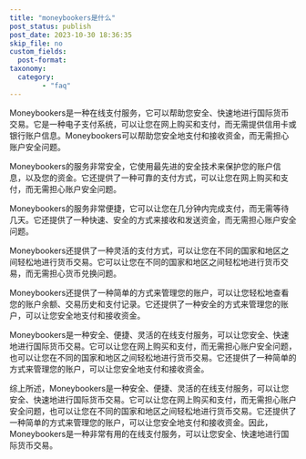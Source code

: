 ```yaml
---
title: "moneybookers是什么"
post_status: publish
post_date: 2023-10-30 18:36:35
skip_file: no
custom_fields: 
  post-format: 
taxonomy:
  category:
        - "faq"
---
```


Moneybookers是一种在线支付服务，它可以帮助您安全、快速地进行国际货币交易。它是一种电子支付系统，可以让您在网上购买和支付，而无需提供信用卡或银行账户信息。Moneybookers可以帮助您安全地支付和接收资金，而无需担心账户安全问题。

Moneybookers的服务非常安全，它使用最先进的安全技术来保护您的账户信息，以及您的资金。它还提供了一种可靠的支付方式，可以让您在网上购买和支付，而无需担心账户安全问题。

Moneybookers的服务非常便捷，它可以让您在几分钟内完成支付，而无需等待几天。它还提供了一种快速、安全的方式来接收和发送资金，而无需担心账户安全问题。

Moneybookers还提供了一种灵活的支付方式，可以让您在不同的国家和地区之间轻松地进行货币交易。它可以让您在不同的国家和地区之间轻松地进行货币交易，而无需担心货币兑换问题。

Moneybookers还提供了一种简单的方式来管理您的账户，可以让您轻松地查看您的账户余额、交易历史和支付记录。它还提供了一种安全的方式来管理您的账户，可以让您安全地支付和接收资金。

Moneybookers是一种安全、便捷、灵活的在线支付服务，可以让您安全、快速地进行国际货币交易。它可以让您在网上购买和支付，而无需担心账户安全问题，也可以让您在不同的国家和地区之间轻松地进行货币交易。它还提供了一种简单的方式来管理您的账户，可以让您安全地支付和接收资金。

综上所述，Moneybookers是一种安全、便捷、灵活的在线支付服务，可以让您安全、快速地进行国际货币交易。它可以让您在网上购买和支付，而无需担心账户安全问题，也可以让您在不同的国家和地区之间轻松地进行货币交易。它还提供了一种简单的方式来管理您的账户，可以让您安全地支付和接收资金。因此，Moneybookers是一种非常有用的在线支付服务，可以让您安全、快速地进行国际货币交易。
